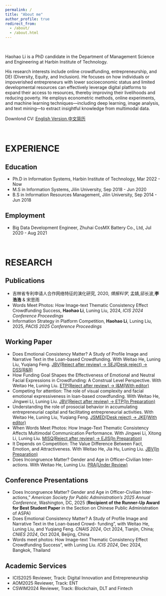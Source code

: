 ```yaml
---
permalink: /
title: "About me"
author_profile: true
redirect_from:
  - /about/
  - /about.html
---
```


<br> 

Haohao Li is a PhD candidate in the Department of Management Science and Engineering at Harbin Institute of Technology.  

His research interests include online crowdfunding, entrepreneurship, and DEI (Diversity, Equity, and Inclusion). He focuses on how individuals or impoverished entrepreneurs with lower socioeconomic status and limited developmental resources can effectively leverage digital platforms to expand their access to resources, thereby improving their livelihoods and reducing poverty. He employs econometric methods, online experiments, and machine learning techniques—including deep learning, image analysis, and text mining—to extract insightful knowledge from multimodal data.  

Downlond CV: [English Version](https://k00.fr/kyb7yaat),[中文简历](https://k00.fr/wrqfr4lz)  

<br> 

EXPERIENCE
======

Education
------
- Ph.D in Information Systems, Harbin Institute of Technology, Mar 2022 - Now  
- M.S in Information Systems, Jilin University, Sep 2018 - Jun 2020  
- B.S in Information Resources Management, Jilin University, Sep 2014 - Jun 2018

Employment
------
- Big Data Development Engineer, Zhuhai CosMX Battery Co., Ltd, Jul 2020 - Aug 2021  

<br> 

RESEARCH
======

Publications
------
- 吉林省专利申请人合作网络特征的演化研究, 2020, _情报科学_, 孟婧,邱长波,**李浩浩** & 宋思雨
- Words Meet Photos: How Image-text Thematic Consistency Effect Crowdfunding Success, **Haohao Li**, Luning Liu, 2024, _ICIS 2024 Conference Proceedings_
- Information Strategy in Platform Competition, **Haohao Li**, Luning Liu, 2025, _PACIS 2025 Conference Proceedings_    

Working Paper
------
- Does Emotional Consistency Matter?  A Study of Profile Image and Narrative Text in the Loan-based Crowdfunding. With Weitao He, Luning Liu, Yuqiang Feng.
  <u>JBV(Reject after review) -> SEJ(Desk reject) -> DSS(R&R)</u>
- How Funding Goal Shapes the Effectiveness of Emotional and Neutral Facial Expressions in Crowdfunding: A Construal Level Perspective. With Weitao He, Luning Liu.
  <u>ETP(Reject after review) -> I&M(With editor)</u>
- Competing for attention: The role of visual complexity and facial emotional expressiveness in loan-based crowdfunding. With Weitao He, Jingwei Li, Luning Liu.
  <u>JBV(Reject after review) -> ETP(In Preparation)</u>
- Understanding the role of prosocial behavior in accumulating entrepreneurial capital and facilitating entrepreneurial activities. With Weitao He, Luning Liu, Yuqiang Feng.
  <u>JSMED(Desk reject) -> JKE(With editor)</u>
- When Words Meet Photos: How Image-Text Thematic Consistency Affects Multimodal Communication Performance. With Jingwei Li, Xitong Li, Luning Liu.
  <u>MISQ(Reject after review) -> EJIS(In Preparation)</u>
- It Depends on Competition: The Value Difference Between Fact, Emotion, and Attractiveness. With Weitao He, Jia Hu, Luning Liu.
  <u>JBV(In Preparation)</u>
- Does Incongruence Matter? Gender and Age in Officer-Civilian Inter-actions. With Weitao He, Luning Liu.
  <u>PRA(Under Review)</u>

Conference Presentations
------
- Does Incongruence Matter? Gender and Age in Officer-Civilian Inter-actions,” _American Society for Public Administration’s 2025 Annual Conference_, Washington, DC, 2025 (**Recipient of the Runner-Up Award for Best Student Paper** in the Section on Chinese Public Administration of ASPA)  
- Does Emotional Consistency Matter? A Study of Profile Image and Narrative Text in the Loan-based Crowd- funding”, with Weitao He, Luning Liu, and Yuqiang Feng. _CNAIS 2024_, Oct 2024, Tianjin, China; _CNIES 2024_, Oct 2024, Beijing, China  
- Words meet photos:  How Image-text Thematic Consistency Effect Crowdfunding Success”, with Luning Liu. _ICIS 2024_, Dec 2024, Bangkok, Thailand  

Academic Services 
------
- ICIS2025 Reviewer, Track: Digital Innovation and Entrepreneurship 
- AOM2025 Reviewer, Track: ENT  
- CSWIM2024 Reviewer, Track: Blockchain, DLT and Fintech


